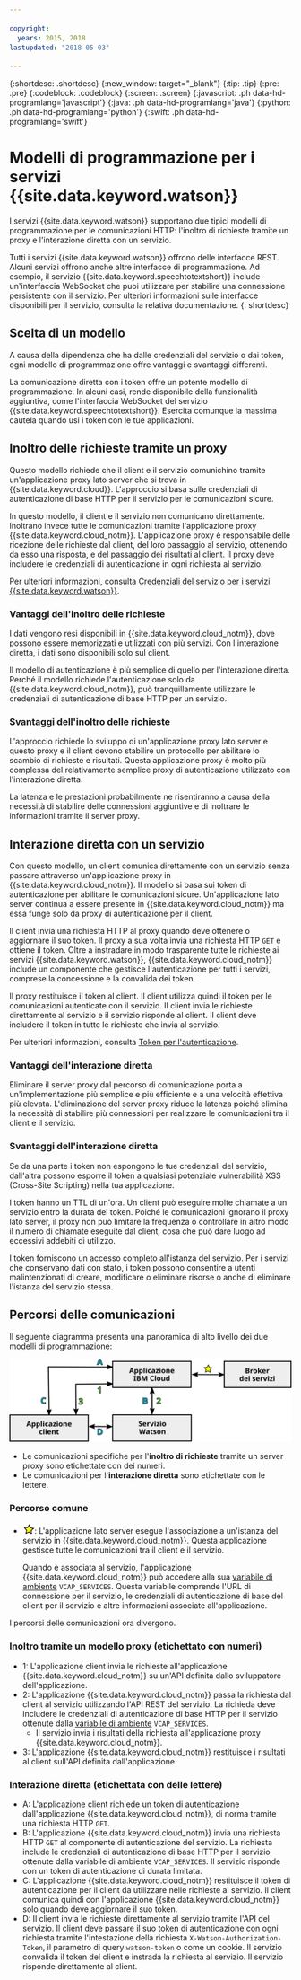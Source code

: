 ```yaml
---

copyright:
  years: 2015, 2018
lastupdated: "2018-05-03"

---
```


{:shortdesc: .shortdesc}
{:new_window: target="_blank"}
{:tip: .tip}
{:pre: .pre}
{:codeblock: .codeblock}
{:screen: .screen}
{:javascript: .ph data-hd-programlang='javascript'}
{:java: .ph data-hd-programlang='java'}
{:python: .ph data-hd-programlang='python'}
{:swift: .ph data-hd-programlang='swift'}

# Modelli di programmazione per i servizi {{site.data.keyword.watson}}

I servizi {{site.data.keyword.watson}} supportano due tipici modelli di programmazione per le comunicazioni HTTP: l'inoltro di richieste tramite un proxy e l'interazione diretta con un servizio.

Tutti i servizi {{site.data.keyword.watson}} offrono delle interfacce REST. Alcuni servizi offrono anche altre interfacce di programmazione. Ad esempio, il servizio {{site.data.keyword.speechtotextshort}} include un'interfaccia WebSocket che puoi utilizzare per stabilire una connessione persistente con il servizio. Per ulteriori informazioni sulle interfacce disponibili per il servizio, consulta la relativa documentazione.
{: shortdesc}

## Scelta di un modello

A causa della dipendenza che ha dalle credenziali del servizio o dai token, ogni modello di programmazione offre vantaggi e svantaggi differenti.

La comunicazione diretta con i token offre un potente modello di programmazione. In alcuni casi, rende disponibile della funzionalità aggiuntiva, come l'interfaccia WebSocket del servizio {{site.data.keyword.speechtotextshort}}. Esercita comunque la massima cautela quando usi i token con le tue applicazioni.

## Inoltro delle richieste tramite un proxy

Questo modello richiede che il client e il servizio comunichino tramite un'applicazione proxy lato server che si trova in {{site.data.keyword.cloud}}. L'approccio si basa sulle credenziali di autenticazione di base HTTP per il servizio per le comunicazioni sicure.

In questo modello, il client e il servizio non comunicano direttamente. Inoltrano invece tutte le comunicazioni tramite l'applicazione proxy {{site.data.keyword.cloud_notm}}. L'applicazione proxy è responsabile delle ricezione delle richieste dal client, del loro passaggio al servizio, ottenendo da esso una risposta, e del passaggio dei risultati al client. Il proxy deve includere le credenziali di autenticazione in ogni richiesta al servizio.

Per ulteriori informazioni, consulta [Credenziali del servizio per i servizi {{site.data.keyword.watson}}](/docs/services/watson/getting-started-credentials.html).

### Vantaggi dell'inoltro delle richieste

I dati vengono resi disponibili in {{site.data.keyword.cloud_notm}}, dove possono essere memorizzati e utilizzati con più servizi. Con l'interazione diretta, i dati sono disponibili solo sul client.

Il modello di autenticazione è più semplice di quello per l'interazione diretta. Perché il modello richiede l'autenticazione solo da {{site.data.keyword.cloud_notm}}, può tranquillamente utilizzare le credenziali di autenticazione di base HTTP per un servizio.

### Svantaggi dell'inoltro delle richieste

L'approccio richiede lo sviluppo di un'applicazione proxy lato server e questo proxy e il client devono stabilire un protocollo per abilitare lo scambio di richieste e risultati. Questa applicazione proxy è molto più complessa del relativamente semplice proxy di autenticazione utilizzato con l'interazione diretta.

La latenza e le prestazioni probabilmente ne risentiranno a causa della necessità di stabilire delle connessioni aggiuntive e di inoltrare le informazioni tramite il server proxy.

## Interazione diretta con un servizio

Con questo modello, un client comunica direttamente con un servizio senza passare attraverso un'applicazione proxy in {{site.data.keyword.cloud_notm}}. Il modello si basa sui token di autenticazione per abilitare le comunicazioni sicure. Un'applicazione lato server continua a essere presente in {{site.data.keyword.cloud_notm}} ma essa funge solo da proxy di autenticazione per il client.

Il client invia una richiesta HTTP al proxy quando deve ottenere o aggiornare il suo token. Il proxy a sua volta invia una richiesta HTTP `GET` e ottiene il token. Oltre a instradare in modo trasparente tutte le richieste ai servizi {{site.data.keyword.watson}}, {{site.data.keyword.cloud_notm}} include un componente che gestisce l'autenticazione per tutti i servizi, comprese la concessione e la convalida dei token.

Il proxy restituisce il token al client. Il client utilizza quindi il token per le comunicazioni autenticate con il servizio. Il client invia le richieste direttamente al servizio e il servizio risponde al client. Il client deve includere il token in tutte le richieste che invia al servizio.

Per ulteriori informazioni, consulta [Token per l'autenticazione](/docs/services/watson/getting-started-tokens.html).

### Vantaggi dell'interazione diretta

Eliminare il server proxy dal percorso di comunicazione porta a un'implementazione più semplice e più efficiente e a una velocità effettiva più elevata. L'eliminazione del server proxy riduce la latenza poiché elimina la necessità di stabilire più connessioni per realizzare le comunicazioni tra il client e il servizio.

### Svantaggi dell'interazione diretta

Se da una parte i token non espongono le tue credenziali del servizio, dall'altra possono esporre il token a qualsiasi potenziale vulnerabilità XSS (Cross-Site Scripting) nella tua applicazione.

I token hanno un TTL di un'ora. Un client può eseguire molte chiamate a un servizio entro la durata del token. Poiché le comunicazioni ignorano il proxy lato server, il proxy non può limitare la frequenza o controllare in altro modo il numero di chiamate eseguite dal client, cosa che può dare luogo ad eccessivi addebiti di utilizzo.

I token forniscono un accesso completo all'istanza del servizio. Per i servizi che conservano dati con stato, i token possono consentire a utenti malintenzionati di creare, modificare o eliminare risorse o anche di eliminare l'istanza del servizio stessa.

## Percorsi delle comunicazioni

Il seguente diagramma presenta una panoramica di alto livello dei due modelli di programmazione:

![Modelli di programmazione per i servizi {{site.data.keyword.watson}}](images/programming_models.svg "Tre caselle connesse da frecce a doppia direzione: IBM Cloud Application, Watson Service e Client Application. La casella Service Broker si connette solo alla casella IBM Cloud Application.")

- Le comunicazioni specifiche per l'**inoltro di richieste** tramite un server proxy sono etichettate con dei numeri.
- Le comunicazioni per l'**interazione diretta** sono etichettate con le lettere.

### Percorso comune

- ![Icona di percorso comune.](images/common-star.png "Stella gialla che rappresenta un percorso comune tra un'applicazione IBM Cloud e il broker dei servizi"): L'applicazione lato server esegue l'associazione a un'istanza del servizio in {{site.data.keyword.cloud_notm}}. Questa applicazione gestisce tutte le comunicazioni tra il client e il servizio.

    Quando è associata al servizio, l'applicazione {{site.data.keyword.cloud_notm}} può accedere alla sua [variabile di ambiente](/docs/services/watson/getting-started-variables.html) `VCAP_SERVICES`. Questa variabile comprende l'URL di connessione per il servizio, le credenziali di autenticazione di base del client per il servizio e altre informazioni associate all'applicazione.

I percorsi delle comunicazioni ora divergono.

### Inoltro tramite un modello proxy (etichettato con numeri)

- 1: L'applicazione client invia le richieste all'applicazione {{site.data.keyword.cloud_notm}} su un'API definita dallo sviluppatore dell'applicazione.
- 2: L'applicazione {{site.data.keyword.cloud_notm}} passa la richiesta dal client al servizio utilizzando l'API REST del servizio. La richieda deve includere le credenziali di autenticazione di base HTTP per il servizio ottenute dalla [variabile di ambiente](/docs/services/watson/getting-started-variables.html) `VCAP_SERVICES`.
    - Il servizio invia i risultati della richiesta all'applicazione proxy {{site.data.keyword.cloud_notm}}.
- 3: L'applicazione {{site.data.keyword.cloud_notm}} restituisce i risultati al client sull'API definita dall'applicazione.

### Interazione diretta (etichettata con delle lettere)

- A: L'applicazione client richiede un token di autenticazione dall'applicazione {{site.data.keyword.cloud_notm}}, di norma tramite una richiesta HTTP `GET`.
- B: L'applicazione {{site.data.keyword.cloud_notm}} invia una richiesta HTTP `GET` al componente di autenticazione del servizio. La richiesta include le credenziali di autenticazione di base HTTP per il servizio ottenute dalla variabile di ambiente `VCAP_SERVICES`. Il servizio risponde con un token di autenticazione di durata limitata.
- C: L'applicazione {{site.data.keyword.cloud_notm}} restituisce il token di autenticazione per il client da utilizzare nelle richieste al servizio. Il client comunica quindi con l'applicazione {{site.data.keyword.cloud_notm}} solo quando deve aggiornare il suo token.
- D: Il client invia le richieste direttamente al servizio tramite l'API del servizio. Il client deve passare il suo token di autenticazione con ogni richiesta tramite l'intestazione della richiesta `X-Watson-Authorization-Token`, il parametro di query `watson-token` o come un cookie. Il servizio convalida il token del client e instrada la richiesta al servizio. Il servizio risponde direttamente al client.
